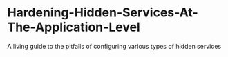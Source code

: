 # Hardening-Hidden-Services-At-The-Application-Level
A living guide to the pitfalls of configuring various types of hidden services
